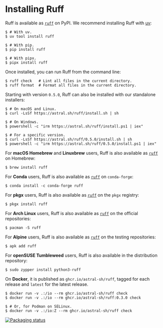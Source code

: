 # Installing Ruff

Ruff is available as [`ruff`](https://pypi.org/project/ruff/) on PyPI. We recommend installing Ruff with [uv](https://docs.astral.sh/uv/):

```console
$ # With uv.
$ uv tool install ruff

$ # With pip.
$ pip install ruff

$ # With pipx.
$ pipx install ruff
```

Once installed, you can run Ruff from the command line:

```console
$ ruff check   # Lint all files in the current directory.
$ ruff format  # Format all files in the current directory.
```

Starting with version `0.5.0`, Ruff can also be installed with our standalone installers:

```console
$ # On macOS and Linux.
$ curl -LsSf https://astral.sh/ruff/install.sh | sh

$ # On Windows.
$ powershell -c "irm https://astral.sh/ruff/install.ps1 | iex"

$ # For a specific version.
$ curl -LsSf https://astral.sh/ruff/0.5.0/install.sh | sh
$ powershell -c "irm https://astral.sh/ruff/0.5.0/install.ps1 | iex"
```

For **macOS Homebrew** and **Linuxbrew** users, Ruff is also available
as [`ruff`](https://formulae.brew.sh/formula/ruff) on Homebrew:

```console
$ brew install ruff
```

For **Conda** users, Ruff is also available as [`ruff`](https://anaconda.org/conda-forge/ruff) on
`conda-forge`:

```console
$ conda install -c conda-forge ruff
```

For **pkgx** users, Ruff is also available as [`ruff`](https://pkgx.dev/pkgs/github.com/charliermarsh/ruff/)
on the `pkgx` registry:

```console
$ pkgx install ruff
```

For **Arch Linux** users, Ruff is also available as [`ruff`](https://archlinux.org/packages/extra/x86_64/ruff/)
on the official repositories:

```console
$ pacman -S ruff
```

For **Alpine** users, Ruff is also available as [`ruff`](https://pkgs.alpinelinux.org/package/edge/testing/x86_64/ruff)
on the testing repositories:

```console
$ apk add ruff
```

For **openSUSE Tumbleweed** users, Ruff is also available in the distribution repository:

```console
$ sudo zypper install python3-ruff
```

On **Docker**, it is published as `ghcr.io/astral-sh/ruff`, tagged for each release and `latest` for
the latest release.

```console
$ docker run -v .:/io --rm ghcr.io/astral-sh/ruff check
$ docker run -v .:/io --rm ghcr.io/astral-sh/ruff:0.3.0 check

$ # Or, for Podman on SELinux.
$ docker run -v .:/io:Z --rm ghcr.io/astral-sh/ruff check
```

[![Packaging status](https://repology.org/badge/vertical-allrepos/ruff-python-linter.svg?exclude_unsupported=1)](https://repology.org/project/ruff-python-linter/versions)
